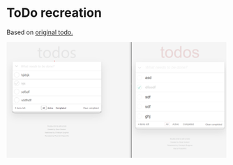 # ToDo recreation

Based on [original todo.](https://todomvc.com/examples/vanillajs/#/)

![Screenshot](Sshot.png)


